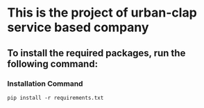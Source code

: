 
# This is the project of urban-clap service based company

## To install the required packages, run the following command:
### Installation Command
```    
pip install -r requirements.txt
```


